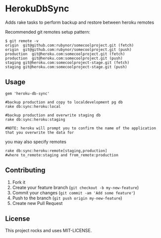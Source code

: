 # HerokuDbSync

Adds rake tasks to perform backup and restore between heroku remotes

Recommended git remotes setup pattern:

    $ git remote -v
    origin	git@github.com:rubynor/somecoolproject.git (fetch)
    origin	git@github.com:rubynor/somecoolproject.git (push)
    production	git@heroku.com:somecoolproject.git (fetch)
    production	git@heroku.com:somecoolproject.git (push)
    staging	git@heroku.com:somecoolproject-stage.git (fetch)
    staging	git@heroku.com:somecoolproject-stage.git (push)

## Usage

    gem 'heroku-db-sync'

    #backup production and copy to localdevelopment pg db
	rake db:sync:heroku:local

	#backup production and overwrite staging db
	rake db:sync:heroku:staging
	
	#NOTE: heroku will prompt you to confirm the name of the application that you overwrite the data for

you may also specify remotes

	rake db:sync:heroku:remote[staging,production]
	#where to_remote:staging and from_remote:production

## Contributing

1. Fork it
2. Create your feature branch (`git checkout -b my-new-feature`)
3. Commit your changes (`git commit -am 'Add some feature'`)
4. Push to the branch (`git push origin my-new-feature`)
5. Create new Pull Request


## License

This project rocks and uses MIT-LICENSE.
